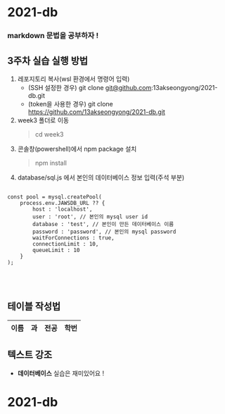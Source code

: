 # 2021-db
### markdown 문법을 공부하자 !

## 3주차 실습 실행 방법
1. 레포지토리 복사(wsl 환경에서 명령어 입력)
    - (SSH 설정한 경우) git clone git@github.com:13akseongyong/2021-db.git
    - (token을 사용한 경우) git clone https://github.com/13akseongyong/2021-db.git
2. week3 폴더로 이동
    > cd week3
3. 콘솔창(powershell)에서 npm package 설치
    > npm install
4. database/sql.js 에서 본인의 데이터베이스 정보 입력(주석 부분)

<pre>
<code>
const pool = mysql.createPool(
    process.env.JAWSDB_URL ?? {
        host : 'localhost',
        user : 'root', // 본인의 mysql user id
        database : 'test', // 본인이 만든 데이터베이스 이름
        password : 'password', // 본인의 mysql password
        waitForConnections : true,
        connectionLimit : 10,
        queueLimit : 10
    }
);
</code>
</pre>

<br>

## <span stlye = "color:red">테이블 작성법</span>

이름|과|전공|학번
---|---|---|---|

## 텍스트 강조

- **데이터베이스** 실습은 재미있어요 !



# 2021-db
